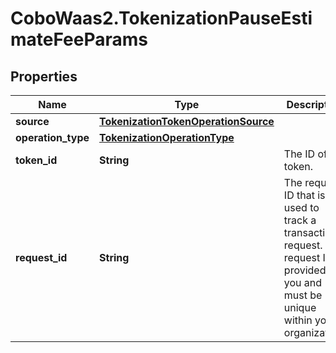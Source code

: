 # CoboWaas2.TokenizationPauseEstimateFeeParams

## Properties

Name | Type | Description | Notes
------------ | ------------- | ------------- | -------------
**source** | [**TokenizationTokenOperationSource**](TokenizationTokenOperationSource.md) |  | 
**operation_type** | [**TokenizationOperationType**](TokenizationOperationType.md) |  | 
**token_id** | **String** | The ID of the token. | 
**request_id** | **String** | The request ID that is used to track a transaction request. The request ID is provided by you and must be unique within your organization. | [optional] 


